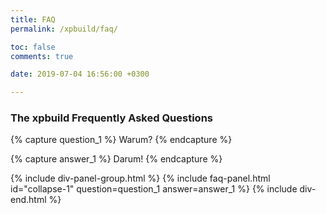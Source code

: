 ```yaml
---
title: FAQ
permalink: /xpbuild/faq/

toc: false
comments: true

date: 2019-07-04 16:56:00 +0300

---
```


### The xpbuild Frequently Asked Questions

{% capture question_1 %}
Warum?
{% endcapture %}

{% capture answer_1 %}
Darum!
{% endcapture %}

{% include div-panel-group.html %}
{% include faq-panel.html id="collapse-1" question=question_1 answer=answer_1 %}
{% include div-end.html %}
